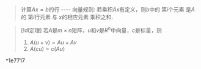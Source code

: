 

> 计算$Ax=b$的行 ---- 向量规则:
> 	若乘积$Ax$有定义，则$b$中的 第$i$个元素 是$A$的 第$i$行元素 与 $x$的相应元素 乘积之和.



> [!dl定理] 
> 若$A$是$m\times n$矩阵，$u$和$v$是$R^{n}$中向量，$c$是标量，则
> 1. $A(u+v)=Au+Av$
> 2. $A(cu)=c(Au)$

^1e7717







